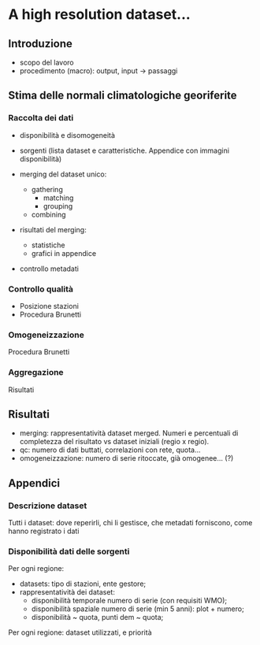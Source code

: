# A high resolution dataset...

## Introduzione

-   scopo del lavoro
-   procedimento (macro): output, input -\> passaggi

## Stima delle normali climatologiche georiferite

### Raccolta dei dati

-   disponibilità e disomogeneità

-   sorgenti (lista dataset e caratteristiche. Appendice con immagini disponibilità)

-   merging del dataset unico:

    -   gathering
        -   matching
        -   grouping
    -   combining

-   risultati del merging:

    -   statistiche
    -   grafici in appendice

-   controllo metadati

### Controllo qualità

- Posizione stazioni
- Procedura Brunetti

### Omogeneizzazione

Procedura Brunetti

### Aggregazione

Risultati

## Risultati

-   merging: rappresentatività dataset merged. Numeri e percentuali di completezza del risultato vs dataset iniziali (regio x regio).
-   qc: numero di dati buttati, correlazioni con rete, quota...
-   omogeneizzazione: numero di serie ritoccate, già omogenee... (?)

## Appendici

### Descrizione dataset

Tutti i dataset: dove reperirli, chi li gestisce, che metadati forniscono, come hanno registrato i dati

### Disponibilità dati delle sorgenti

Per ogni regione:

-   datasets: tipo di stazioni, ente gestore;
-   rappresentatività dei dataset:
    -   disponibilità temporale numero di serie (con requisiti WMO);
    -   disponibilità spaziale numero di serie (min 5 anni): plot + numero;
    -   disponibilità \~ quota, punti dem \~ quota;

Per ogni regione: dataset utilizzati, e priorità